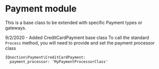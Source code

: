 # Payment module

This is a base class to be extended with specific Payment types or gateways. 

9/2/2020 - Added CreditCardPayment base class
To call the standard ```Process``` method, you will need to provide and set the payment processor class
```
IQnection\Payment\CreditCardPayment:
  payment_processor: 'MyPaymentProcessorClass'
```